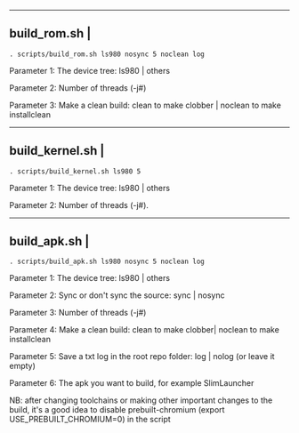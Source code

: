 --------------
build_rom.sh |
--------------

	. scripts/build_rom.sh ls980 nosync 5 noclean log
 

Parameter 1: The device tree: ls980 | others

Parameter 2: Number of threads (-j#) 

Parameter 3: Make a clean build: clean to make clobber | noclean to make installclean


-----------------
build_kernel.sh |
-----------------

	. scripts/build_kernel.sh ls980 5


Parameter 1: The device tree: ls980 | others

Parameter 2: Number of threads (-j#).


--------------
build_apk.sh |
--------------

	. scripts/build_apk.sh ls980 nosync 5 noclean log

 
Parameter 1: The device tree: ls980 | others

Parameter 2: Sync or don't sync the source: sync | nosync

Parameter 3: Number of threads (-j#)

Parameter 4: Make a clean build: clean to make clobber| noclean to make installclean

Parameter 5: Save a txt log in the root repo folder: log | nolog (or leave it empty)

Parameter 6: The apk you want to build, for example SlimLauncher


NB: after changing toolchains or making other important changes to the build, it's a good idea to
disable prebuilt-chromium (export USE_PREBUILT_CHROMIUM=0) in the script
